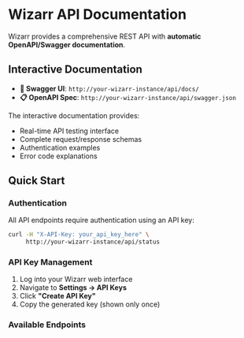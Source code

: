 # Wizarr API Documentation

Wizarr provides a comprehensive REST API with **automatic OpenAPI/Swagger documentation**.

## Interactive Documentation

- **📖 Swagger UI**: `http://your-wizarr-instance/api/docs/`
- **📋 OpenAPI Spec**: `http://your-wizarr-instance/api/swagger.json`

The interactive documentation provides:
- Real-time API testing interface  
- Complete request/response schemas
- Authentication examples
- Error code explanations

## Quick Start

### Authentication

All API endpoints require authentication using an API key:

```bash
curl -H "X-API-Key: your_api_key_here" \
     http://your-wizarr-instance/api/status
```

### API Key Management

1. Log into your Wizarr web interface
2. Navigate to **Settings → API Keys**
3. Click **"Create API Key"**
4. Copy the generated key (shown only once)

### Available Endpoints

The API is organized into the following sections:

- **Status**: System statistics
- **Users**: User management across media servers
- **Invitations**: Invitation creation and management
- **Libraries**: Media library information
- **Servers**: Configured media server details
- **API Keys**: API key management

### Example Usage

```python
import requests

API_KEY = "your_api_key_here"
BASE_URL = "http://your-wizarr-instance/api"
headers = {"X-API-Key": API_KEY}

# Get system status
response = requests.get(f"{BASE_URL}/status", headers=headers)
print(response.json())

# Create invitation
data = {
    "server_ids": [1],
    "expires_in_days": 7,
    "duration": "30",
    "unlimited": False
}

response = requests.post(
    f"{BASE_URL}/invitations",
    headers={**headers, "Content-Type": "application/json"},
    json=data
)

if response.status_code == 201:
    invitation = response.json()
    print(f"Invitation URL: {invitation['invitation']['url']}")
```

## Interactive Testing

Visit `/api/docs/` on your Wizarr instance to:
- Browse all available endpoints
- Test API calls directly in your browser
- View detailed request/response examples
- Download the OpenAPI specification

The Swagger UI provides the most up-to-date and complete API documentation.